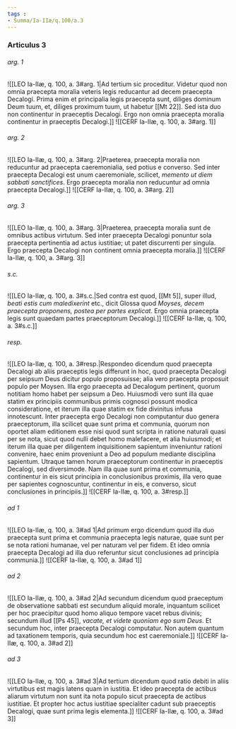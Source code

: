 ```yaml
---
tags : 
- Summa/Ia-IIæ/q.100/a.3
---
```


### Articulus 3

###### arg. 1
![[LEO Ia-IIæ, q. 100, a. 3#arg. 1|Ad tertium sic proceditur. Videtur quod non omnia praecepta moralia veteris legis reducantur ad decem praecepta Decalogi. Prima enim et principalia legis praecepta sunt, diliges dominum Deum tuum, et, diliges proximum tuum, ut habetur [[Mt 22]]. Sed ista duo non continentur in praeceptis Decalogi. Ergo non omnia praecepta moralia continentur in praeceptis Decalogi.]]
![[CERF Ia-IIæ, q. 100, a. 3#arg. 1]]

###### arg. 2
![[LEO Ia-IIæ, q. 100, a. 3#arg. 2|Praeterea, praecepta moralia non reducuntur ad praecepta caeremonialia, sed potius e converso. Sed inter praecepta Decalogi est unum caeremoniale, scilicet, *memento ut diem sabbati sanctifices*. Ergo praecepta moralia non reducuntur ad omnia praecepta Decalogi.]]
![[CERF Ia-IIæ, q. 100, a. 3#arg. 2]]

###### arg. 3
![[LEO Ia-IIæ, q. 100, a. 3#arg. 3|Praeterea, praecepta moralia sunt de omnibus actibus virtutum. Sed inter praecepta Decalogi ponuntur sola praecepta pertinentia ad actus iustitiae; ut patet discurrenti per singula. Ergo praecepta Decalogi non continent omnia praecepta moralia.]]
![[CERF Ia-IIæ, q. 100, a. 3#arg. 3]]

###### s.c.
![[LEO Ia-IIæ, q. 100, a. 3#s.c.|Sed contra est quod, [[Mt 5]], super illud, *beati estis cum maledixerint* etc., dicit Glossa quod *Moyses, decem praecepta proponens, postea per partes explicat*. Ergo omnia praecepta legis sunt quaedam partes praeceptorum Decalogi.]]
![[CERF Ia-IIæ, q. 100, a. 3#s.c.]]

###### resp.
![[LEO Ia-IIæ, q. 100, a. 3#resp.|Respondeo dicendum quod praecepta Decalogi ab aliis praeceptis legis differunt in hoc, quod praecepta Decalogi per seipsum Deus dicitur populo proposuisse; alia vero praecepta proposuit populo per Moysen. Illa ergo praecepta ad Decalogum pertinent, quorum notitiam homo habet per seipsum a Deo. Huiusmodi vero sunt illa quae statim ex principiis communibus primis cognosci possunt modica consideratione, et iterum illa quae statim ex fide divinitus infusa innotescunt. Inter praecepta ergo Decalogi non computantur duo genera praeceptorum, illa scilicet quae sunt prima et communia, quorum non oportet aliam editionem esse nisi quod sunt scripta in ratione naturali quasi per se nota, sicut quod nulli debet homo malefacere, et alia huiusmodi; et iterum illa quae per diligentem inquisitionem sapientum inveniuntur rationi convenire, haec enim proveniunt a Deo ad populum mediante disciplina sapientum. Utraque tamen horum praeceptorum continentur in praeceptis Decalogi, sed diversimode. Nam illa quae sunt prima et communia, continentur in eis sicut principia in conclusionibus proximis, illa vero quae per sapientes cognoscuntur, continentur in eis, e converso, sicut conclusiones in principiis.]]
![[CERF Ia-IIæ, q. 100, a. 3#resp.]]

###### ad 1
![[LEO Ia-IIæ, q. 100, a. 3#ad 1|Ad primum ergo dicendum quod illa duo praecepta sunt prima et communia praecepta legis naturae, quae sunt per se nota rationi humanae, vel per naturam vel per fidem. Et ideo omnia praecepta Decalogi ad illa duo referuntur sicut conclusiones ad principia communia.]]
![[CERF Ia-IIæ, q. 100, a. 3#ad 1]]

###### ad 2
![[LEO Ia-IIæ, q. 100, a. 3#ad 2|Ad secundum dicendum quod praeceptum de observatione sabbati est secundum aliquid morale, inquantum scilicet per hoc praecipitur quod homo aliquo tempore vacet rebus divinis; secundum illud [[Ps 45]], *vacate, et videte quoniam ego sum Deus*. Et secundum hoc, inter praecepta Decalogi computatur. Non autem quantum ad taxationem temporis, quia secundum hoc est caeremoniale.]]
![[CERF Ia-IIæ, q. 100, a. 3#ad 2]]

###### ad 3
![[LEO Ia-IIæ, q. 100, a. 3#ad 3|Ad tertium dicendum quod ratio debiti in aliis virtutibus est magis latens quam in iustitia. Et ideo praecepta de actibus aliarum virtutum non sunt ita nota populo sicut praecepta de actibus iustitiae. Et propter hoc actus iustitiae specialiter cadunt sub praeceptis Decalogi, quae sunt prima legis elementa.]]
![[CERF Ia-IIæ, q. 100, a. 3#ad 3]]


